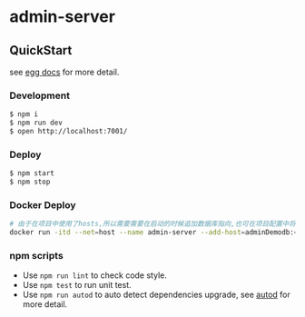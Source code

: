 # admin-server



## QuickStart

<!-- add docs here for user -->

see [egg docs][egg] for more detail.

### Development

```bash
$ npm i
$ npm run dev
$ open http://localhost:7001/
```

### Deploy

```bash
$ npm start
$ npm stop
```

### Docker Deploy

```bash
# 由于在项目中使用了hosts,所以需要需要在启动的时候追加数据库指向,也可在项目配置中将其修改成IP
docker run -itd --net=host --name admin-server --add-host=adminDemodb:<数据库地址> admin-server
```

### npm scripts

- Use `npm run lint` to check code style.
- Use `npm test` to run unit test.
- Use `npm run autod` to auto detect dependencies upgrade, see [autod](https://www.npmjs.com/package/autod) for more detail.

[egg]: https://eggjs.org
